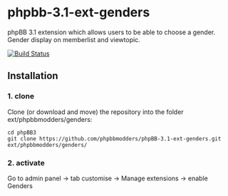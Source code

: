 phpbb-3.1-ext-genders
=========================

phpBB 3.1 extension which allows users to be able to choose a gender.  Gender display on memberlist and viewtopic.

[![Build Status](https://travis-ci.org/phpbbmodders/phpbb-3.1-ext-genders.svg?branch=master)](https://travis-ci.org/phpbbmodders/phpbb-3.1-ext-genders)
## Installation

### 1. clone
Clone (or download and move) the repository into the folder ext/phpbbmodders/genders:

```
cd phpBB3
git clone https://github.com/phpbbmodders/phpBB-3.1-ext-genders.git ext/phpbbmodders/genders/
```

### 2. activate
Go to admin panel -> tab customise -> Manage extensions -> enable Genders
